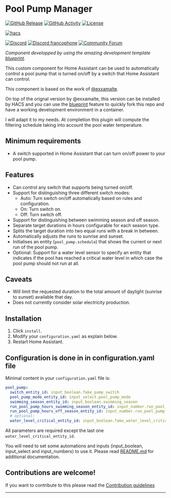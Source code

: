 # Pool Pump Manager

[![GitHub Release][releases-shield]][releases]
[![GitHub Activity][commits-shield]][commits]
[![License][license-shield]](LICENSE)

[![hacs][hacsbadge]][hacs]

[![Discord][discord-shield]][discord]
[![Discord francophone][discord-fr-shield]][discord-fr]
[![Community Forum][forum-shield]][forum]

_Component developped by using the amazing development template [blueprint][blueprint]._

This custom component for Home Assistant can be used to automatically control
a pool pump that is turned on/off by a switch that Home Assistant can control.

This component is based on the work of [@exxamalte](https://github.com/exxamalte/home-assistant-customisations/tree/master/pool-pump).

On top of the orignal version by @exxamalte, this version can be installed by HACS
and you can use the [blueprint][blueprint] feature to quickly fork this repo and
have a working development environment in a container.

I will adapt it to my needs. At completion this plugin will compute the filtering
schedule taking into account the pool water temperature.

## Minimum requirements

* A switch supported in Home Assistant that can turn on/off power to your
  pool pump.

## Features

* Can control any switch that supports being turned on/off.
* Support for distinguishing three different switch modes:
    * Auto: Turn switch on/off automatically based on rules and configuration.
    * On: Turn switch on.
    * Off: Turn switch off.
* Support for distinguishing between swimming season and off season.
* Separate target durations in hours configurable for each season type.
* Splits the target duration into two equal runs with a break in between.
* Automatically adjusts the runs to sunrise and sunset.
* Initialises an entity (`pool_pump.schedule`) that shows the current or next
  run of the pool pump.
* Optional: Support for a water level sensor to specify an entity that indicates if the
  pool has reached a critical water level in which case the pool pump should
  not run at all.

## Caveats

* Will limit the requested duration to the total amount of daylight
  (sunrise to sunset) available that day.
* Does not currently consider solar electricity production.

## Installation

1. Click `install`.
2. Modify your `configuration.yaml` as explain below.
3. Restart Home Assistant.


## Configuration is done in in configuration.yaml file

Minimal content in your `configuration.yaml` file is:

```yaml
pool_pump:
  switch_entity_id: input_boolean.fake_pump_switch
  pool_pump_mode_entity_id: input_select.pool_pump_mode
  swimming_season_entity_id: input_boolean.swimming_season
  run_pool_pump_hours_swimming_season_entity_id: input_number.run_pool_pump_hours_swimming_season
  run_pool_pump_hours_off_season_entity_id: input_number.run_pool_pump_hours_off_season
  # optional:
  water_level_critical_entity_id: input_boolean.fake_water_level_critical
```

All parameters are required except the last one `water_level_critical_entity_id`.

You will need to set some automations and inputs (input_boolean, input_select and input_numbers)
to use it. Please read [README.md](README.md) for additional documentation.

## Contributions are welcome!

If you want to contribute to this please read the [Contribution guidelines](CONTRIBUTING.md)

<!---->

***

[blueprint]: https://github.com/custom-components/blueprint
[commits-shield]: https://img.shields.io/github/commit-activity/y/oncleben31/ha-pool_pump.svg?style=for-the-badge
[commits]: https://github.com/oncleben31/ha-pool_pump/commits/master
[hacs]: https://github.com/custom-components/hacs
[hacsbadge]: https://img.shields.io/badge/HACS-Custom-orange.svg?style=for-the-badge
[discord]: https://discord.gg/Qa5fW2R
[discord-fr]: https://discord.gg/JeTFJzE$
[discord-shield]: https://img.shields.io/discord/330944238910963714.svg?style=for-the-badge&label=HA%20Discord
[discord-fr-shield]: https://img.shields.io/discord/542746125292273674?style=for-the-badge&label=Discord%20francophone
[forum-shield]: https://img.shields.io/badge/community-forum-brightgreen.svg?style=for-the-badge
[forum]: https://community.home-assistant.io/
[license-shield]: https://img.shields.io/github/license/custom-components/blueprint.svg?style=for-the-badge
[releases-shield]: https://img.shields.io/github/release/oncleben31/ha-pool_pump.svg?style=for-the-badge
[releases]: https://github.com/oncleben31/ha-pool_pump/releases
